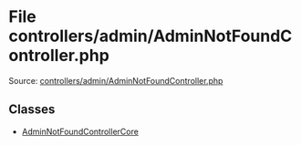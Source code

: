 File controllers/admin/AdminNotFoundController.php
=========

Source: [controllers/admin/AdminNotFoundController.php](https://github.com/PrestaShop/PrestaShop/blob/1.5.3.1/controllers/admin/AdminNotFoundController.php)


Classes
-------

* [AdminNotFoundControllerCore](class.AdminNotFoundControllerCore.md)

